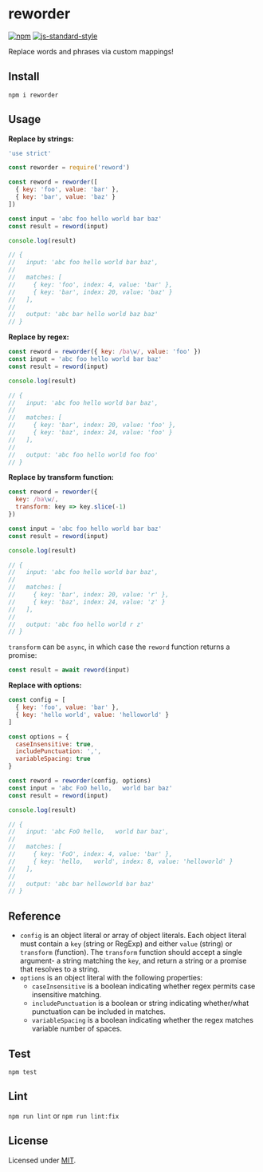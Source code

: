 # reworder

[![npm](https://img.shields.io/npm/v/reworder.svg?color=brightgreen)](https://www.npmjs.com/package/reworder)
[![js-standard-style](https://img.shields.io/badge/code%20style-standard-brightgreen.svg?style=flat)](https://standardjs.com/)

Replace words and phrases via custom mappings!

## Install

`npm i reworder`

## Usage

**Replace by strings:**

```js
'use strict'

const reworder = require('reword')

const reword = reworder([
  { key: 'foo', value: 'bar' },
  { key: 'bar', value: 'baz' }
])

const input = 'abc foo hello world bar baz'
const result = reword(input)

console.log(result)

// {
//   input: 'abc foo hello world bar baz',
//
//   matches: [
//     { key: 'foo', index: 4, value: 'bar' },
//     { key: 'bar', index: 20, value: 'baz' }
//   ],
//
//   output: 'abc bar hello world baz baz'
// }
```

**Replace by regex:**

```js
const reword = reworder({ key: /ba\w/, value: 'foo' })
const input = 'abc foo hello world bar baz'
const result = reword(input)

console.log(result)

// {
//   input: 'abc foo hello world bar baz',
//
//   matches: [
//     { key: 'bar', index: 20, value: 'foo' },
//     { key: 'baz', index: 24, value: 'foo' }
//   ],
//
//   output: 'abc foo hello world foo foo'
// }
```

**Replace by transform function:**

```js
const reword = reworder({
  key: /ba\w/,
  transform: key => key.slice(-1)
})

const input = 'abc foo hello world bar baz'
const result = reword(input)

console.log(result)

// {
//   input: 'abc foo hello world bar baz',
//
//   matches: [
//     { key: 'bar', index: 20, value: 'r' },
//     { key: 'baz', index: 24, value: 'z' }
//   ],
//
//   output: 'abc foo hello world r z'
// }
```

`transform` can be `async`, in which case the `reword` function returns a promise:

```js
const result = await reword(input)
```

**Replace with options:**

```js
const config = [
  { key: 'foo', value: 'bar' },
  { key: 'hello world', value: 'helloworld' }
]

const options = {
  caseInsensitive: true,
  includePunctuation: ',',
  variableSpacing: true
}

const reword = reworder(config, options)
const input = 'abc FoO hello,   world bar baz'
const result = reword(input)

console.log(result)

// {
//   input: 'abc FoO hello,   world bar baz',
//
//   matches: [
//     { key: 'FoO', index: 4, value: 'bar' },
//     { key: 'hello,   world', index: 8, value: 'helloworld' }
//   ],
//
//   output: 'abc bar helloworld bar baz'
// }
```

## Reference

* `config` is an object literal or array of object literals. Each object literal must contain a `key` (string or RegExp) and either `value` (string) or `transform` (function). The `transform` function should accept a single argument- a string matching the `key`, and return a string or a promise that resolves to a string.
* `options` is an object literal with the following properties:
    * `caseInsensitive` is a boolean indicating whether regex permits case insensitive matching.
    * `includePunctuation` is a boolean or string indicating whether/what punctuation can be included in matches.
    * `variableSpacing` is a boolean indicating whether the regex matches variable number of spaces.

## Test

`npm test`

## Lint

`npm run lint` or `npm run lint:fix`

## License

Licensed under [MIT](./LICENSE).
